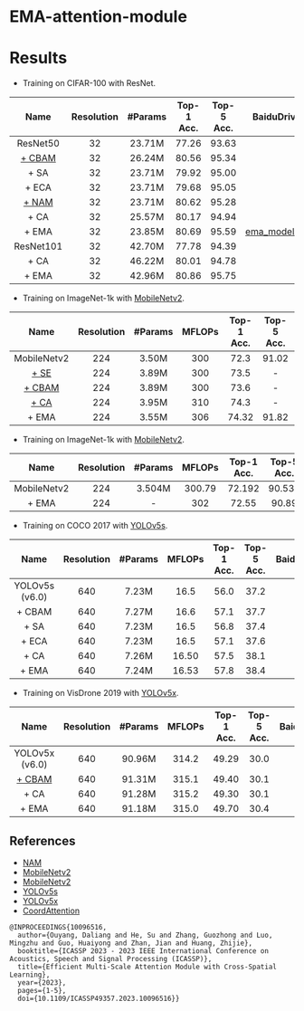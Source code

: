 # EMA-attention-module


# Results 

- Training on CIFAR-100 with ResNet.

| Name                     | Resolution | #Params | Top-1 Acc. | Top-5 Acc. | BaiduDrive(models) |
|:------------------------:|:----------:|:-------:|:----------:|:----------:|:------------------:|
| ResNet50                 |     32     | 23.71M  |   77.26    |    93.63   |          -         | 
| [+ CBAM](https://github.com/Christian-lyc/NAM)            |     32     | 26.24M  |   80.56    |    95.34   |          -         |
| + SA              |     32     | 23.71M  |   79.92    |    95.00   |          -         | 
| + ECA             |     32     | 23.71M  |   79.68    |    95.05   |          -         |
| [+ NAM](https://github.com/Christian-lyc/NAM)             |     32     | 23.71M  |   80.62    |    95.28   |          -         |
| + CA  |     32     | 25.57M  |   80.17    |    94.94   |          -         |
| + EMA             |     32     | 23.85M  |   80.69    |    95.59   |          [ema_model_best.pth.tar](https://pan.baidu.com/s/14CdNiGyou1sLGcRYLYOVKg?pwd=1234)         |
| ResNet101                |     32     | 42.70M  |   77.78    |    94.39   |          -         |
| + CA |     32     | 46.22M  |   80.01    |    94.78   |          -         |
| + EMA            |     32     | 42.96M  |   80.86    |    95.75   |          -         |

- Training on ImageNet-1k with [MobileNetv2](https://github.com/huggingface/pytorch-image-models).

| Name                          | Resolution | #Params |   MFLOPs   | Top-1 Acc. | Top-5 Acc. | BaiduDrive(models) |
|:-----------------------------:|:----------:|:-------:|:----------:|:----------:|:----------:|:------------------:|
| MobileNetv2                   |     224    |  3.50M  |     300    |    72.3    |   91.02    | 
| [+ SE](https://github.com/houqb/CoordAttention)           |     224    |  3.89M  |     300    |    73.5    |     -      |          -         | 
| [+ CBAM](https://github.com/houqb/CoordAttention)          |     224    |  3.89M  |     300    |    73.6    |     -      |          -         | 
| [+ CA](https://github.com/houqb/CoordAttention)|     224    |  3.95M  |     310    |    74.3    |     -      |          -         | 
| + EMA               |     224    |  3.55M  |     306    |    74.32   |   91.82    |          [model_best.pth.tar](https://pan.baidu.com/s/1a1p30h-ZkDUSzKJLTGJSnw?pwd=1234)         | 


- Training on ImageNet-1k with [MobileNetv2](https://github.com/d-li14/mobilenetv2.pytorch).

| Name                     | Resolution | #Params |    MFLOPs   |Top-1 Acc. | Top-5 Acc. | BaiduDrive(models) |
|:------------------------:|:----------:|:-------:|:----------:|:----------:|:------------------:|:------------:|
| MobileNetv2                 |     224     | 3.504M  | 300.79  |   72.192    |    90.534   |          -         | 
| + EMA             |     224     | -  | 302     |    72.55    |    90.89    |        [model_best.pth.tar](https://pan.baidu.com/s/18MS8u9_P-KG9OfpIunRyKA?pwd=1234)         | 


- Training on COCO 2017 with [YOLOv5s](https://github.com/ultralytics/yolov5/tree/v6.0).

| Name                          | Resolution | #Params |   MFLOPs   | Top-1 Acc. | Top-5 Acc. | BaiduDrive(models) |
|:-----------------------------:|:----------:|:-------:|:----------:|:----------:|:----------:|:------------------:|
| YOLOv5s (v6.0) |     640    |  7.23M  |     16.5    |    56.0    |   37.2    |       -      | 
| + CBAM         |     640    |  7.27M  |     16.6    |    57.1    |     37.7      |       -      |  
| + SA|     640    |  7.23M  |     16.5    |    56.8      |       37.4      |       -      | 
| + ECA|     640    |  7.23M  |     16.5    |    57.1      |       37.6      |       -      | 
| + CA|     640    |  7.26M  |     16.50    |    57.5    |     38.1      |       -      | 
| + EMA               |     640    |  7.24M  |     16.53    |    57.8   |   38.4    |      [yolov5s.pt](https://pan.baidu.com/s/1_jmjIidvZ2hbMo-m-skmBg?pwd=1234)      | 

- Training on VisDrone 2019 with [YOLOv5x](https://github.com/Gumpest/YOLOv5-Multibackbone-Compression).

| Name                          | Resolution | #Params |   MFLOPs   | Top-1 Acc. | Top-5 Acc. | BaiduDrive(models) |
|:-----------------------------:|:----------:|:-------:|:----------:|:----------:|:----------:|:------------------:|
| YOLOv5x (v6.0)               |     640    |  90.96M  |     314.2    |    49.29    |   30.0    |       -      |
| [+ CBAM](https://github.com/Gumpest/YOLOv5-Multibackbone-Compression)|     640    |  91.31M  |     315.1    |    49.40      |      30.1      |       -      |
| + CA|     640    |  91.28M  |     315.2    |    49.30    |     30.1      |       -      |
| + EMA               |     640    |  91.18M  |     315.0    |    49.70   |   30.4    |       [yolov5x.pt](https://pan.baidu.com/s/1p-1763222pb3FuXhVtIzbA?pwd=1234)      |


## References
- [NAM](https://github.com/Christian-lyc/NAM)
- [MobileNetv2](https://github.com/huggingface/pytorch-image-models) 
- [MobileNetv2](https://github.com/d-li14/mobilenetv2.pytorch) 
- [YOLOv5s](https://github.com/ultralytics/yolov5/tree/v6.0)
- [YOLOv5x](https://github.com/Gumpest/YOLOv5-Multibackbone-Compression)
- [CoordAttention](https://github.com/houqb/CoordAttention)

```
@INPROCEEDINGS{10096516,
  author={Ouyang, Daliang and He, Su and Zhang, Guozhong and Luo, Mingzhu and Guo, Huaiyong and Zhan, Jian and Huang, Zhijie},
  booktitle={ICASSP 2023 - 2023 IEEE International Conference on Acoustics, Speech and Signal Processing (ICASSP)}, 
  title={Efficient Multi-Scale Attention Module with Cross-Spatial Learning}, 
  year={2023},
  pages={1-5},
  doi={10.1109/ICASSP49357.2023.10096516}}
```
